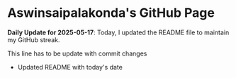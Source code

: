 # Aswinsaipalakonda's GitHub Page



**Daily Update for 2025-05-17**: Today, I updated the README file to maintain my GitHub streak.

This line has to be update with commit changes 
 - Updated README with today's date
